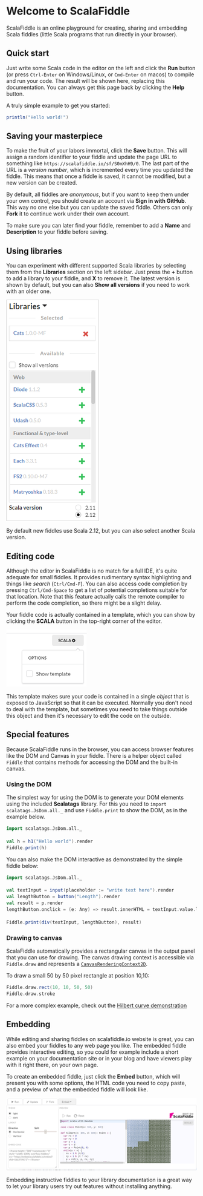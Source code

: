 # Welcome to ScalaFiddle

ScalaFiddle is an online playground for creating, sharing and embedding Scala fiddles (little Scala programs that run
directly in your browser).

## Quick start

Just write some Scala code in the editor on the left and click the **Run** button (or press `Ctrl-Enter` on Windows/Linux, or
`Cmd-Enter` on macos) to compile and run your code. The result will be shown here, replacing this documentation. You can
always get this page back by clicking the **Help** button.

A truly simple example to get you started:

```scala
println("Hello world!")
```

## Saving your masterpiece

To make the fruit of your labors immortal, click the **Save** button. This will assign a random identifier to your fiddle and
update the page URL to something like `https://scalafiddle.io/sf/S0mXhH9/0`. The last part of the URL is a _version number_,
which is incremented every time you updated the fiddle. This means that once a fiddle is saved, it cannot be modified, but a
new version can be created.

By default, all fiddles are _anonymous_, but if you want to keep them under your own control, you should create an account
via **Sign in with GitHub**. This way no one else but you can update the saved fiddle. Others can only **Fork** it to
continue work under their own account.

To make sure you can later find your fiddle, remember to add a **Name** and **Description** to your fiddle before saving.

## Using libraries

You can experiment with different supported Scala libraries by selecting them from the **Libraries** section on the left
sidebar. Just press the **+** button to add a library to your fiddle, and **X** to remove it. The latest version is shown by
default, but you can also **Show all versions** if you need to work with an older one.

![libraries](libraries.png)

By default new fiddles use Scala 2.12, but you can also select another Scala version.

## Editing code

Although the editor in ScalaFiddle is no match for a full IDE, it's quite adequate for small fiddles. It provides rudimentary
syntax highlighting and things like _search_ (`Ctrl/Cmd-F`). You can also access code completion by pressing `Ctrl/Cmd-Space`
to get a list of potential completions suitable for that location. Note that this feature actually calls the remote compiler
to perform the code completion, so there might be a slight delay.

Your fiddle code is actually contained in a template, which you can show by clicking the **SCALA** button in the top-right
corner of the editor.

![showtemplate](showtemplate.png)

This template makes sure your code is contained in a single _object_ that is exposed to JavaScript so that it can be
executed. Normally you don't need to deal with the template, but sometimes you need to take things outside this object and
then it's necessary to edit the code on the outside.

## Special features

Because ScalaFiddle runs in the browser, you can access browser features like the DOM and Canvas in your fiddle. There is a
helper object called `Fiddle` that contains methods for accessing the DOM and the built-in canvas.

### Using the DOM

The simplest way for using the DOM is to generate your DOM elements using the included **Scalatags** library. For this you
need to `import scalatags.JsDom.all._` and use `Fiddle.print` to show the DOM, as in the example below.

```scala
import scalatags.JsDom.all._

val h = h1("Hello world").render
Fiddle.print(h)
```

You can also make the DOM interactive as demonstrated by the simple fiddle below:

```scala
import scalatags.JsDom.all._

val textInput = input(placeholder := "write text here").render
val lengthButton = button("Length").render
val result = p.render
lengthButton.onclick = (e: Any) => result.innerHTML = textInput.value.length.toString

Fiddle.print(div(textInput, lengthButton), result)
```

### Drawing to canvas

ScalaFiddle automatically provides a rectangular canvas in the output panel that you can use for drawing. The canvas drawing
context is accessible via `Fiddle.draw` and represents a
[`CanvasRenderingContext2D`](https://developer.mozilla.org/en/docs/Web/API/CanvasRenderingContext2D).

To draw a small 50 by 50 pixel rectangle at position 10,10:
```scala
Fiddle.draw.rect(10, 10, 50, 50)
Fiddle.draw.stroke
```

For a more complex example, check out the <a href="https://scalafiddle.io/sf/UbLKYAK/6" target="_top">Hilbert curve demonstration</a>

## Embedding

While editing and sharing fiddles on scalafiddle.io website is great, you can also embed your fiddles to any web page you
like. The embedded fiddle provides interactive editing, so you could for example include a short example on your
documentation site or in your blog and have viewers play with it right there, on your own page.

To create an embedded fiddle, just click the **Embed** button, which will present you with some options, the HTML code you
need to copy paste, and a preview of what the embedded fiddle will look like.

![embed](embed.png)

Embedding instructive fiddles to your library documentation is a great way to let your library users try out features without
installing anything.
